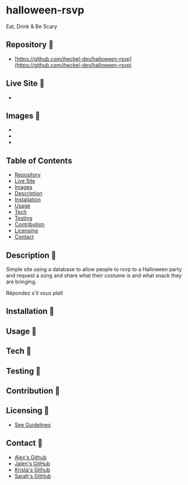 # halloween-rsvp #

Eat, Drink & Be Scary

## Repository 🎃 ##

- [https://github.com/jheckel-dev/halloween-rsvp](https://github.com/jheckel-dev/halloween-rsvp)

## Live Site 🎃 ##

- []()

## Images 🎃 ##

-
-
-

## Table of Contents ##

- [Repository](#Repository-)
- [Live Site](#Live-Site-)
- [Images](#Images-)
- [Description](#Description-)
- [Installation](#Installation-)
- [Usage](#Usage-)
- [Tech](#Tech-)
- [Testing](#Testing-)
- [Contribution](#Contribution-)
- [Licensing](#Licensing-)
- [Contact](#Contact-)

## Description 🎃 ##

Simple site using a database to allow people to rsvp to a Halloween party and request a song and share what their costume is and what snack they are bringing.

Répondez s'il vous plaît

## Installation 🎃 ##

## Usage 🎃 ##

## Tech 🎃 ##

## Testing 🎃 ##

## Contribution 🎃 ##

## Licensing 🎃 ##

- [See Guidelines](https://opensource.guide/legal/#which-open-source-license-is-appropriate-for-my-project)

## Contact 🎃 ##

- [Alex's Github]()
- [Jalen's GitHub]()
- [Krista's Github]()
- [Sarah's GitHub](https://github.com/SJROHRXD)